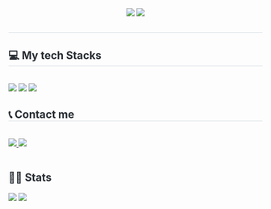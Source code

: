 
<div align= "center">
  <img src=https://readme-decorate.vercel.app/api/get?     
  type=star&text=%F0%9F%8F%A0SW%60s+Code+House%F0%9F%8F%A0&width=750&height=250&fontSize=32&fontWeight=800&useGradient=false&fontColor=%23a0522d&backgroundColor=%230d2a45&gradientColor1=&gradientColor2=>  
   <img src="https://t1.daumcdn.net/cafeattach/Uzlo/4bbdc77063d5375c45ad53464d892d64148a8cec">
   </div>
   <div style="text-align: left;"> 
   <h2 style="border-bottom: 1px solid #d8dee4; color: #282d33;">  </h2>  
   <div style="font-weight: 700; font-size: 15px; text-align: left; color: #282d33;">  </div> 
   </div>
   <div style="text-align: left;">
   <h2 style="border-bottom: 1px solid #d8dee4; color: #282d33;"> 💻 My tech Stacks </h2> <br> 
   <div style="margin: ; text-align: left;" "text-align: left;">
      <!-- <img src="https://img.shields.io/badge/Tensorflow-FF6F00?style=for-the-badge&logo=Tensorflow&logoColor=white">-->
         <!--<img src="https://img.shields.io/badge/MySQL-4479A1?style=for-the-badge&logo=MySQL&lgoColor=white">-->
         <!--<img src="https://img.shields.io/badge/Bootstrap-7952B3?style=for-the-badge&logo=Bootstrap&logoColor=white">-->
          <!--<img src="https://img.shields.io/badge/Django-092E20?style=for-the-badge&logo=Django&logoColor=white">-->
         <img src="https://img.shields.io/badge/Git-F05032?style=for-the-badge&logo=Git&logoColor=white">
         <img src="https://img.shields.io/badge/Github-181717?style=for-the-badge&logo=Github&logoColor=white">
         <img src="https://img.shields.io/badge/Python-3776AB?style=for-the-badge&logo=Python&logoColor=white">
          <!--<img src="https://img.shields.io/badge/PyTorch-EE4C2C?style=for-the-badge&logo=PyTorch&logoColor=white">-->
          <!--<img src="https://img.shields.io/badge/Flask-000000?style=for-the-badge&logo=Flask&logoColor=white">-->
          <!--<img src="https://img.shields.io/badge/Amazon S3-569A31?style=for-the-badge&logo=Amazon S3&logoColor=white">-->
         <!--<img src="https://img.shields.io/badge/Linux-FCC624?style=for-the-badge&logo=Linux&logoColor=white">-->
         </div>
   </div>
   <div style="text-align: left;">
   <h2 style="border-bottom: 1px solid #d8dee4; color: #282d33;">📞 Contact me </h2> <br> 
   <div style="text-align: left;"> <a href=https://velog.io/@hktysh/posts> <img src="https://img.shields.io/badge/Velog-20C997?style=for-the-badge&logo=Velog&logoColor=white&link=https://velog.io/@hktysh/posts"> </a>
        <a href=mailto:hktysh@nextrunners.co.kr> <img src="https://img.shields.io/badge/Gmail-EA4335?style=for-the-badge&logo=Gmail&logoColor=white&link=mailto:hktysh@nextrunners.co.kr"> </a>
         </div>  <br> 
   <div style="text-align: left;">  </div>
   </div>
   <div style="text-align: left;"> 
   <h2 style="border-bottom: 1px solid #; color: #282d33;"> 🏋🏻 Stats </h2> 
       <div style="text-align: left;"> 
             <img src="https://github-readme-stats.vercel.app/api/top-langs/?username=SWWS97&layout=compact&hide=javascript,css,scss&langs_count=8"/>
<img src=https://github-readme-stats.vercel.app/api?username=SWWS97&show_icons=true
         /> </div> 
   </div>

